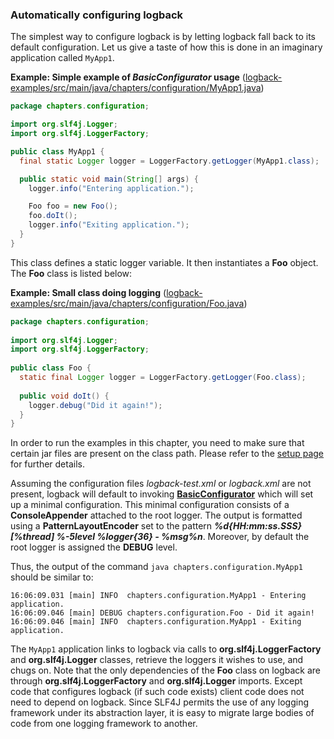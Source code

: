 ### Automatically configuring logback

The simplest way to configure logback is by letting logback fall back to its default configuration. Let us give a taste of how this is done in an imaginary application called `MyApp1`.

**Example: Simple example of _BasicConfigurator_ usage** ([logback-examples/src/main/java/chapters/configuration/MyApp1.java](https://logback.qos.ch/xref/chapters/configuration/MyApp1.html))



```java
package chapters.configuration;

import org.slf4j.Logger;
import org.slf4j.LoggerFactory;

public class MyApp1 {
  final static Logger logger = LoggerFactory.getLogger(MyApp1.class);

  public static void main(String[] args) {
    logger.info("Entering application.");

    Foo foo = new Foo();
    foo.doIt();
    logger.info("Exiting application.");
  }
}
```

This class defines a static logger variable. It then instantiates a **Foo** object. The **Foo** class is listed below:

**Example: Small class doing logging** ([logback-examples/src/main/java/chapters/configuration/Foo.java](https://logback.qos.ch/xref/chapters/configuration/Foo.html))



```java
package chapters.configuration;
  
import org.slf4j.Logger;
import org.slf4j.LoggerFactory;
   
public class Foo {
  static final Logger logger = LoggerFactory.getLogger(Foo.class);
  
  public void doIt() {
    logger.debug("Did it again!");
  }
}
```

In order to run the examples in this chapter, you need to make sure that certain jar files are present on the class path. Please refer to the [setup page](https://logback.qos.ch/setup.html) for further details.

Assuming the configuration files _logback-test.xml_ or _logback.xml_ are not present, logback will default to invoking **[BasicConfigurator](https://logback.qos.ch/xref/ch/qos/logback/classic/BasicConfigurator.html)** which will set up a minimal configuration. This minimal configuration consists of a **ConsoleAppender** attached to the root logger. The output is formatted using a **PatternLayoutEncoder** set to the pattern **_%d{HH:mm:ss.SSS} [%thread] %-5level %logger{36} - %msg%n_**. Moreover, by default the root logger is assigned the **DEBUG** level.

Thus, the output of the command `java chapters.configuration.MyApp1` should be similar to:

```
16:06:09.031 [main] INFO  chapters.configuration.MyApp1 - Entering application.
16:06:09.046 [main] DEBUG chapters.configuration.Foo - Did it again!
16:06:09.046 [main] INFO  chapters.configuration.MyApp1 - Exiting application.
```


The `MyApp1` application links to logback via calls to **org.slf4j.LoggerFactory** and **org.slf4j.Logger** classes, retrieve the loggers it wishes to use, and chugs on. Note that the only dependencies of the **Foo** class on logback are through **org.slf4j.LoggerFactory** and **org.slf4j.Logger** imports. Except code that configures logback (if such code exists) client code does not need to depend on logback. Since SLF4J permits the use of any logging framework under its abstraction layer, it is easy to migrate large bodies of code from one logging framework to another.



